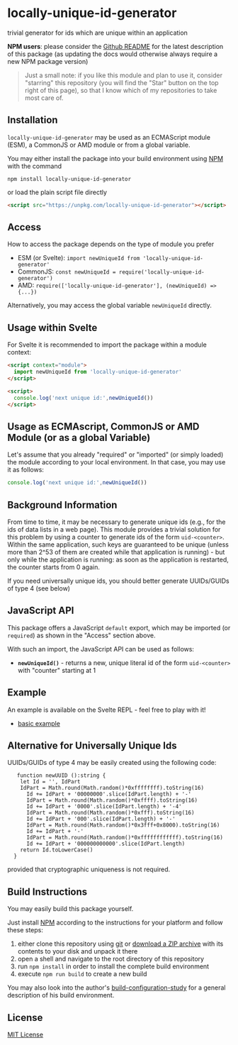 # locally-unique-id-generator #

trivial generator for ids which are unique within an application

**NPM users**: please consider the [Github README](https://github.com/rozek/locally-unique-id-generator/blob/main/README.md) for the latest description of this package (as updating the docs would otherwise always require a new NPM package version)

> Just a small note: if you like this module and plan to use it, consider "starring" this repository (you will find the "Star" button on the top right of this page), so that I know which of my repositories to take most care of.

## Installation ##

`locally-unique-id-generator` may be used as an ECMAScript module (ESM), a CommonJS or AMD module or from a global variable.

You may either install the package into your build environment using [NPM](https://docs.npmjs.com/) with the command

```
npm install locally-unique-id-generator
```

or load the plain script file directly

```html
<script src="https://unpkg.com/locally-unique-id-generator"></script>
```

## Access ##

How to access the package depends on the type of module you prefer

* ESM (or Svelte): `import newUniqueId from 'locally-unique-id-generator'`
* CommonJS: `const newUniqueId = require('locally-unique-id-generator')`
* AMD: `require(['locally-unique-id-generator'], (newUniqueId) => {...})`

Alternatively, you may access the global variable `newUniqueId` directly.

## Usage within Svelte ##

For Svelte it is recommended to import the package within a module context:

```html
<script context="module">
  import newUniqueId from 'locally-unique-id-generator'
</script>

<script>
  console.log('next unique id:',newUniqueId())
</script>
```

## Usage as ECMAscript, CommonJS or AMD Module (or as a global Variable) ##

Let's assume that you already "required" or "imported" (or simply loaded) the module according to your local environment. In that case, you may use it as follows:

```javascript
console.log('next unique id:',newUniqueId())
```

## Background Information ##

From time to time, it may be necessary to generate unique ids (e.g., for the ids of data lists in a web page). This module provides a trivial solution for this problem by using a counter to generate ids of the form `uid-<counter>`. Within the same application, such keys are guaranteed to be unique (unless more than 2^53 of them are created while that application is running) - but only while the application is running: as soon as the application is restarted, the counter starts from 0 again.

If you need universally unique ids, you should better generate UUIDs/GUIDs of type 4 (see below)

## JavaScript API ##

This package offers a JavaScript `default` export, which may be imported (or `required`) as shown in the "Access" section above.

With such an import, the JavaScript API can be used as follows:

* **`newUniqueId()`** - returns a new, unique literal id of the form `uid-<counter>` with "counter" starting at 1

## Example ##

An example is available on the Svelte REPL - feel free to play with it!

* [basic example](https://svelte.dev/repl/34407dd75db14206becd97b1441720c6)

## Alternative for Universally Unique Ids ##

UUIDs/GUIDs of type 4 may be easily created using the following code:

```
   function newUUID ():string {
    let Id = '', IdPart
    IdPart = Math.round(Math.random()*0xffffffff).toString(16)
      Id += IdPart + '00000000'.slice(IdPart.length) + '-'
      IdPart = Math.round(Math.random()*0xffff).toString(16)
      Id += IdPart + '0000'.slice(IdPart.length) + '-4'
      IdPart = Math.round(Math.random()*0xfff).toString(16)
      Id += IdPart + '000'.slice(IdPart.length) + '-'
      IdPart = Math.round(Math.random()*0x3fff+0x8000).toString(16)
      Id += IdPart + '-'
      IdPart = Math.round(Math.random()*0xffffffffffff).toString(16)
      Id += IdPart + '000000000000'.slice(IdPart.length)
    return Id.toLowerCase()
  }
```

provided that cryptographic uniqueness is not required.

## Build Instructions ##

You may easily build this package yourself.

Just install [NPM](https://docs.npmjs.com/) according to the instructions for your platform and follow these steps:

1. either clone this repository using [git](https://git-scm.com/) or [download a ZIP archive](https://github.com/rozek/locally-unique-id-generator/archive/refs/heads/main.zip) with its contents to your disk and unpack it there 
2. open a shell and navigate to the root directory of this repository
3. run `npm install` in order to install the complete build environment
4. execute `npm run build` to create a new build

You may also look into the author's [build-configuration-study](https://github.com/rozek/build-configuration-study) for a general description of his build environment.

## License ##

[MIT License](LICENSE.md)
